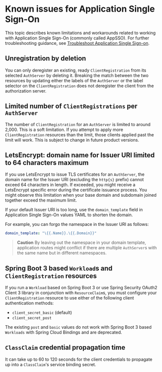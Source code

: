 # Known issues for Application Single Sign-On

This topic describes known limitations and workarounds related to working with 
Application Single Sign-On (commonly called AppSSO). For further troubleshooting 
guidance, see [Troubleshoot Application Single Sign-on](../how-to-guides/troubleshoot.hbs.md).

## <a id="unregistration"></a> Unregistration by deletion

You can only deregister an existing, ready `ClientRegistration` from its
selected `AuthServer` by deleting it. Breaking the match between the two
resources by updating either the labels of the `AuthServer` or the label
selector on the `ClientRegistration` does not deregister the client from the 
authorization server.

## <a id="clientregistrations"></a> Limited number of `ClientRegistrations` per `AuthServer`

The number of `ClientRegistration` for an `AuthServer` is limited to
around 2,000. This is a soft limitation. If you attempt to apply more
`ClientRegistration` resources than the limit, those clients applied past the 
limit will work. This is subject to change in future product versions.

## <a id="letsencrypt"></a> LetsEncrypt: domain name for Issuer URI limited to 64 characters maximum

If you use LetsEncrypt to issue TLS certificates for an `AuthServer`, the domain
name for the Issuer URI (excluding the `http{s}` prefix) cannot exceed 64
characters in length. If exceeded, you might receive a LetsEncrypt specific error
during the certificate issuance process. You might observe this limitation when your
base domain and subdomain joined together exceed the maximum limit.

If your default Issuer URI is too long, use the
`domain_template` field in Application Single Sign-On values YAML to shorten the
domain.

For example, you can forgo the namespace in the Issuer URI as follows:

```yaml
domain_template: "\{{.Name}}.\{{.Domain}}"
```

> **Caution** By leaving out the namespace in your domain template, application
> routes might conflict if there are multiple `AuthServer`s with the same name
> but in different namespaces.

## <a id='boot3-clientreg'></a> Spring Boot 3 based `Workload`s and `ClientRegistration` resources

If you run a `Workload` based on Spring Boot 3 or use Spring Security OAuth2
Client 3 library in conjunction with `ResourceClaim`s, you must configure your
`ClientRegistration` resource to use either of the following client
authentication methods: 

- `client_secret_basic` (default)
- `client_secret_post`

The existing `post` and `basic` values do not work with Spring Boot 3 based
`Workloads` with Spring Cloud Bindings and are deprecated.

## <a id='classclaim'></a> `ClassClaim` credential propagation time

It can take up to 60 to 120 seconds for the client credentials to propagate up into a
`ClassClaim`'s service binding secret.
